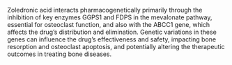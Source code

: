Zoledronic acid interacts pharmacogenetically primarily through the inhibition of key enzymes GGPS1 and FDPS in the mevalonate pathway, essential for osteoclast function, and also with the ABCC1 gene, which affects the drug’s distribution and elimination. Genetic variations in these genes can influence the drug’s effectiveness and safety, impacting bone resorption and osteoclast apoptosis, and potentially altering the therapeutic outcomes in treating bone diseases.